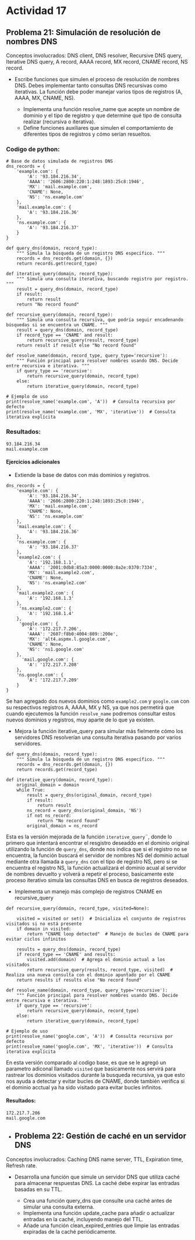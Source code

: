 # Actividad 17

## Problema 21: Simulación de resolución de nombres DNS

Conceptos involucrados: DNS client, DNS resolver, Recursive DNS query, Iterative DNS query, A record, AAAA record, MX record, CNAME record, NS record.

- Escribe funciones que simulen el proceso de resolución de nombres DNS. Debes implementar tanto consultas DNS recursivas como iterativas. La función debe poder manejar varios tipos de registros (A, AAAA, MX, CNAME, NS).

  - Implementa una función resolve_name que acepte un nombre de dominio y el tipo de registro y que determine qué tipo de consulta realizar (recursiva o iterativa).
  - Define funciones auxiliares que simulen el comportamiento de diferentes tipos de registros y cómo serían resueltos.
### Codigo de python:
```
# Base de datos simulada de registros DNS
dns_records = {
    'example.com': {
        'A': '93.184.216.34',
        'AAAA': '2606:2800:220:1:248:1893:25c8:1946',
        'MX': 'mail.example.com',
        'CNAME': None,
        'NS': 'ns.example.com'
    },
    'mail.example.com': {
        'A': '93.184.216.36'
    },
    'ns.example.com': {
        'A': '93.184.216.37'
    }
}

def query_dns(domain, record_type):
    """ Simula la búsqueda de un registro DNS específico. """
    records = dns_records.get(domain, {})
    return records.get(record_type)

def iterative_query(domain, record_type):
    """ Simula una consulta iterativa, buscando registro por registro. """
    result = query_dns(domain, record_type)
    if result:
        return result
    return "No record found"

def recursive_query(domain, record_type):
    """ Simula una consulta recursiva, que podría seguir encadenando búsquedas si se encuentra un CNAME. """
    result = query_dns(domain, record_type)
    if record_type == 'CNAME' and result:
        return recursive_query(result, record_type)
    return result if result else "No record found"

def resolve_name(domain, record_type, query_type='recursive'):
    """ Función principal para resolver nombres usando DNS. Decide entre recursiva e iterativa. """
    if query_type == 'recursive':
        return recursive_query(domain, record_type)
    else:
        return iterative_query(domain, record_type)

# Ejemplo de uso
print(resolve_name('example.com', 'A'))  # Consulta recursiva por defecto
print(resolve_name('example.com', 'MX', 'iterative'))  # Consulta iterativa explícita
```
### Resultados:
```
93.184.216.34
mail.example.com
```
#### Ejercicios adicionales
- Extiende la base de datos con más dominios y registros.
```
dns_records = {
    'example.com': {
        'A': '93.184.216.34',
        'AAAA': '2606:2800:220:1:248:1893:25c8:1946',
        'MX': 'mail.example.com',
        'CNAME': None,
        'NS': 'ns.example.com'
    },
    'mail.example.com': {
        'A': '93.184.216.36'
    },
    'ns.example.com': {
        'A': '93.184.216.37'
    },
    'example2.com': {
        'A': '192.168.1.1',
        'AAAA': '2001:0db8:85a3:0000:0000:8a2e:0370:7334',
        'MX': 'mail.example2.com',
        'CNAME': None,
        'NS': 'ns.example2.com'
    },
    'mail.example2.com': {
        'A': '192.168.1.3'
    },
     'ns.example2.com': {
        'A': '192.168.1.4'
    },
     'google.com': {
        'A': '172.217.7.206',
        'AAAA': '2607:f8b0:4004:809::200e',
        'MX': 'alt4.aspmx.l.google.com',
        'CNAME': None,
        'NS': 'ns1.google.com'
    },   
      'mail.google.com': {
        'A': '172.217.7.208'
    },
    'ns.google.com': {
        'A': '172.217.7.209'
    }
}
```

Se han agregado dos nuevos dominios como `example2.com` y `google.com` con su respectivos registros A, AAAA, MX y NS, ya que nos permetirá que cuando ejecutemos la función `resolve_name` podremos consultar estos nuevos dominios y registros, muy aparte de lo que ya existen.

- Mejora la función iterative_query para simular más fielmente cómo los servidores DNS resolverían una consulta iterativa pasando por varios servidores.
```
def query_dns(domain, record_type):
    """ Simula la búsqueda de un registro DNS específico. """
    records = dns_records.get(domain, {})
    return records.get(record_type)

def iterative_query(domain, record_type):
    original_domain = domain
    while True:
        result = query_dns(original_domain, record_type)
        if result:
            return result
        ns_record = query_dns(original_domain, 'NS')
        if not ns_record:
            return "No record found"
        original_domain = ns_record
```
Esta es la versión mejorada de la función `iterative_query`¨, donde lo primero que intentará encontrar el resgistro deseaddo en el dominio original utilizando la función de `query_dns`, donde nos indica que si el registro no se encuentra, la función buscará el servidor de nombres NS del dominio actual mediante otra llamada a `query_dns` con el tipo de registro NS, pero si se encuentra el registro NS, la función actualizará el dominio acual al servidor de nombres devuelto y volverá a repetir el proceso, basicamente este proceso iterativo simula las consultas DNS en busca de registros deseados.

- Implementa un manejo más complejo de registros CNAME en recursive_query
```
def recursive_query(domain, record_type, visited=None):

    visited = visited or set()  # Inicializa el conjunto de registros visitados si no está presente
    if domain in visited:
        return "CNAME loop detected"  # Manejo de bucles de CNAME para evitar ciclos infinitos
    
    results = query_dns(domain, record_type)
    if record_type == 'CNAME' and results:
        visited.add(domain)  # Agrega el dominio actual a los visitados
        return recursive_query(results, record_type, visited)  # Realiza una nueva consulta con el dominio apuntado por el CNAME
    return results if results else "No record found"

def resolve_name(domain, record_type, query_type='recursive'):
    """ Función principal para resolver nombres usando DNS. Decide entre recursiva e iterativa. """
    if query_type == 'recursive':
        return recursive_query(domain, record_type)
    else:
        return iterative_query(domain, record_type)

# Ejemplo de uso
print(resolve_name('google.com', 'A'))  # Consulta recursiva por defecto
print(resolve_name('google.com', 'MX', 'iterative'))  # Consulta iterativa explícita
```
En esta versión comparado al codigo base, es que se le agregó un parametro adiconal llamado `visited` que basicamente nos servirá para rastrear los dominios visitados durante la busqueda recursiva, ya que esto nos ayuda a detectar y evitar bucles de CNAME, donde también verifica si el dominio acctual ya ha sido visitado para evitar bucles infinitos.

#### Resultados:
```
172.217.7.206
mail.google.com
``` 
- ## Problema 22: Gestión de caché en un servidor DNS

Conceptos involucrados: Caching DNS name server, TTL, Expiration time, Refresh rate.

- Desarrolla una función que simule un servidor DNS que utiliza caché para almacenar respuestas DNS. La caché debe expirar las entradas basadas en su TTL.

  - Crea una función query_dns que consulte una caché antes de simular una consulta externa.
  - Implementa una función update_cache para añadir o actualizar entradas en la caché, incluyendo manejo del TTL.
  - Añade una función clean_expired_entries que limpie las entradas expiradas de la caché periódicamente.
